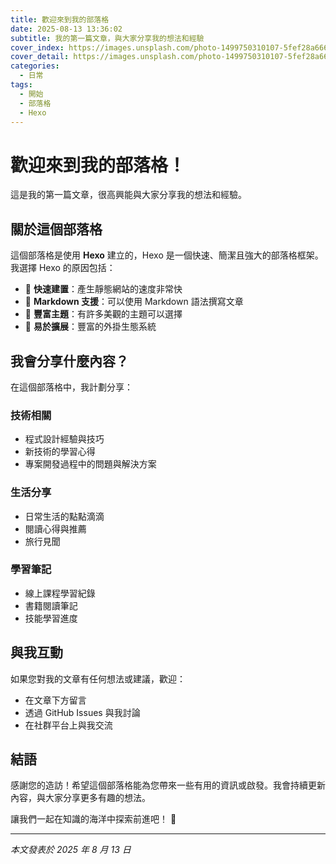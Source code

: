 ```yaml
---
title: 歡迎來到我的部落格
date: 2025-08-13 13:36:02
subtitle: 我的第一篇文章，與大家分享我的想法和經驗
cover_index: https://images.unsplash.com/photo-1499750310107-5fef28a66643?w=450&h=450&fit=crop&crop=center
cover_detail: https://images.unsplash.com/photo-1499750310107-5fef28a66643?w=1300&h=500&fit=crop&crop=center
categories:
  - 日常
tags:
  - 開始
  - 部落格
  - Hexo
---
```


# 歡迎來到我的部落格！

這是我的第一篇文章，很高興能與大家分享我的想法和經驗。

## 關於這個部落格

這個部落格是使用 **Hexo** 建立的，Hexo 是一個快速、簡潔且強大的部落格框架。我選擇 Hexo 的原因包括：

- 🚀 **快速建置**：產生靜態網站的速度非常快
- 📝 **Markdown 支援**：可以使用 Markdown 語法撰寫文章
- 🎨 **豐富主題**：有許多美觀的主題可以選擇
- 🔧 **易於擴展**：豐富的外掛生態系統

## 我會分享什麼內容？

在這個部落格中，我計劃分享：

### 技術相關

- 程式設計經驗與技巧
- 新技術的學習心得
- 專案開發過程中的問題與解決方案

### 生活分享

- 日常生活的點點滴滴
- 閱讀心得與推薦
- 旅行見聞

### 學習筆記

- 線上課程學習紀錄
- 書籍閱讀筆記
- 技能學習進度

## 與我互動

如果您對我的文章有任何想法或建議，歡迎：

- 在文章下方留言
- 透過 GitHub Issues 與我討論
- 在社群平台上與我交流

## 結語

感謝您的造訪！希望這個部落格能為您帶來一些有用的資訊或啟發。我會持續更新內容，與大家分享更多有趣的想法。

讓我們一起在知識的海洋中探索前進吧！ 🌟

---

_本文發表於 2025 年 8 月 13 日_
